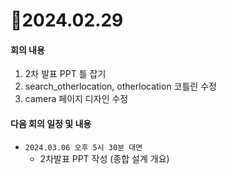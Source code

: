 # 📄2024.02.29

#### 회의 내용
1. 2차 발표 PPT 틀 잡기
2. search_otherlocation, otherlocation 코틀린 수정
3. camera 페이지 디자인 수정

#### 다음 회의 일정 및 내용
- `2024.03.06 오후 5시 30분 대면`
  - 2차발표 PPT 작성 (종합 설계 개요)
